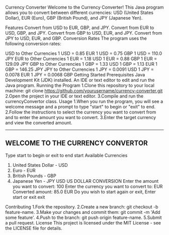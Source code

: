 Currency Converter
Welcome to the Currency Converter! This Java program allows you to convert between different currencies: USD (United States Dollar), EUR (Euro), GBP (British Pound), and JPY (Japanese Yen).

Features
Convert from USD to EUR, GBP, and JPY.
Convert from EUR to USD, GBP, and JPY.
Convert from GBP to USD, EUR, and JPY.
Convert from JPY to USD, EUR, and GBP.
Conversion Rates
The program uses the following conversion rates:

USD to Other Currencies
1 USD = 0.85 EUR
1 USD = 0.75 GBP
1 USD = 110.0 JPY
EUR to Other Currencies
1 EUR = 1.18 USD
1 EUR = 0.88 GBP
1 EUR = 129.09 JPY
GBP to Other Currencies
1 GBP = 1.33 USD
1 GBP = 1.13 EUR
1 GBP = 146.25 JPY
JPY to Other Currencies
1 JPY = 0.0091 USD
1 JPY = 0.0078 EUR
1 JPY = 0.0068 GBP
Getting Started
Prerequisites
Java Development Kit (JDK) installed.
An IDE or text editor to edit and run the Java program.
Running the Program
1.Clone this repository to your local machine:
git clone https://github.com/yourusername/currency-converter.git
2.Open the project in your IDE or text editor.
3.Compile and run the currencyConvertor class.
Usage
1.When you run the program, you will see a welcome message and a prompt to type "start" to begin or "exit" to end.
2.Follow the instructions to select the currency you want to convert from and to enter the amount you want to convert.
3.Enter the target currency and view the converted amount.

---

## WELCOME TO THE CURRENCY CONVERTOR

Type start to begin or exit to end
start
Available Currencies

1. United States Dollar - USD
2. Euro - EUR
3. British Pounds - GBP
4. Japanese Yen - JPY
   USD
   US DOLLAR CONVERSION
   Enter the amount you want to convert: 100
   Enter the currency you want to convert to: EUR
   Converted amount: 85.0 EUR
   Do you wish to start again or exit, Enter start or exit
   exit

Contributing
1.Fork the repository.
2.Create a new branch: git checkout -b feature-name.
3.Make your changes and commit them: git commit -m 'Add some feature'.
4.Push to the branch: git push origin feature-name.
5.Submit a pull request.
License
This project is licensed under the MIT License - see the LICENSE file for details.
